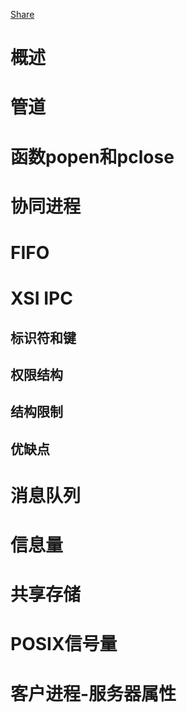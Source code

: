 [Share](https://www.notion.sojavascript:void(0);)

# 概述

# 管道

# 函数popen和pclose

# 协同进程

# FIFO

# XSI IPC

## 标识符和键

## 权限结构

## 结构限制

## 优缺点

# 消息队列

# 信息量

# 共享存储

# POSIX信号量

# 客户进程-服务器属性